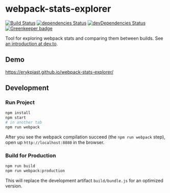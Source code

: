 webpack-stats-explorer
======================

[![Build Status](https://travis-ci.com/erykpiast/webpack-stats-explorer.svg?branch=master)](https://travis-ci.com/erykpiast/webpack-stats-explorer)
[![dependencies Status](https://david-dm.org/erykpiast/webpack-stats-explorer/status.svg)](https://david-dm.org/erykpiast/webpack-stats-explorer)
[![devDependencies Status](https://david-dm.org/erykpiast/webpack-stats-explorer/dev-status.svg)](https://david-dm.org/erykpiast/webpack-stats-explorer?type=dev)
[![Greenkeeper badge](https://badges.greenkeeper.io/erykpiast/webpack-stats-explorer.svg)](https://greenkeeper.io/)

Tool for exploring webpack stats and comparing them between builds. See [an introduction at dev.to](https://dev.to/erykpiast/why-does-your-bundle-grow-a7n).

## Demo

https://erykpiast.github.io/webpack-stats-explorer/

## Development

### Run Project

```sh
npm install
npm start
# in another tab
npm run webpack
```
After you see the webpack compilation succeed (the `npm run webpack` step), open up `http://localhost:8080` in the browser.

### Build for Production

```sh
npm run build
npm run webpack:production
```

This will replace the development artifact `build/bundle.js` for an optimized version.
